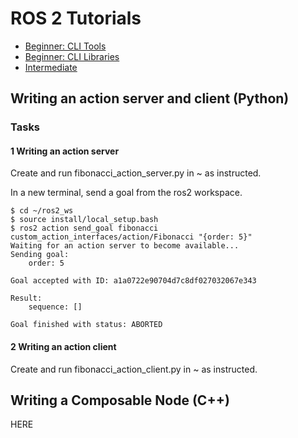 # ROS 2 Tutorials

* [Beginner: CLI Tools](ROS2_Tutorial_Beginner_CLI_tools.md)
* [Beginner: CLI Libraries](ROS2_Tutorial_Beginner_Client_Libraries.md)
* [Intermediate](ROS2_Tutorial_Intermediate.md)

## Writing an action server and client (Python)

### Tasks

#### 1 Writing an action server

Create and run fibonacci_action_server.py in ~ as instructed.

In a new terminal, send a goal from the ros2 workspace.

    $ cd ~/ros2_ws
    $ source install/local_setup.bash 
    $ ros2 action send_goal fibonacci custom_action_interfaces/action/Fibonacci "{order: 5}"
    Waiting for an action server to become available...
    Sending goal:
        order: 5

    Goal accepted with ID: a1a0722e90704d7c8df027032067e343

    Result:
        sequence: []

    Goal finished with status: ABORTED

#### 2 Writing an action client

Create and run fibonacci_action_client.py in ~ as instructed.

## Writing a Composable Node (C++)

HERE
